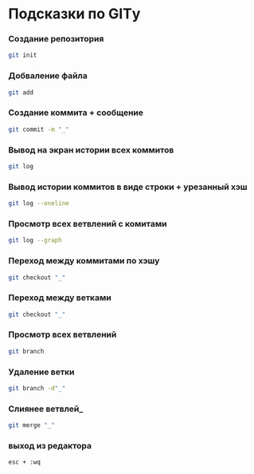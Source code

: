 # Подсказки по GITу

### Создание репозитория 
```sh 
git init
```

### Добваление файла
```sh
git add
```

### Создание коммита + сообщение
```sh
git commit -m "_"
```

### Вывод на экран истории всех коммитов
```sh
git log
```

### Вывод истории коммитов в виде строки + урезанный хэш 
```sh
git log --oneline
```

### Просмотр всех ветвлений с комитами
```sh
git log --graph
```

### Переход между коммитами по хэшу
```sh
git checkout "_"
```

### Переход между ветками
```sh
git checkout "_"
```

### Просмотр всех ветвлений
```sh
git branch
```

### Удаление ветки
```sh
git branch -d"_"
```

### Слиянее ветвлей_
```sh
git merge "_"
```

### выход из редактора 
```sh
esc + :wq
```